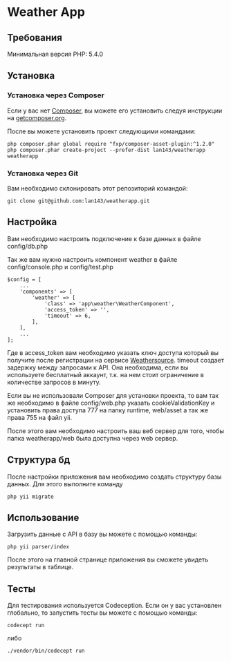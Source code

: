 Weather App
============================

Требования
------------
Минимальная версия PHP: 5.4.0

Установка
------------

### Установка через Composer

Если у вас нет [Composer](http://getcomposer.org/), вы можете его установить следуя инструкции на [getcomposer.org](http://getcomposer.org/doc/00-intro.md#installation-nix).

После вы можете установить проект следующими командами:

~~~
php composer.phar global require "fxp/composer-asset-plugin:^1.2.0"
php composer.phar create-project --prefer-dist lan143/weatherapp weatherapp
~~~

### Установка через Git

Вам необходимо склонировать этот репозиторий командой:
~~~
git clone git@github.com:lan143/weatherapp.git
~~~

Настройка
------------

Вам необходимо настроить подключение к базе данных в файле config/db.php

Так же вам нужно настроить компонент weather в файле config/console.php и config/test.php
 
~~~
$config = [
    ...
    'components' => [
        'weather' => [
            'class' => 'app\weather\WeatherComponent',
            'access_token' => '',
            'timeout' => 6,
        ],
    ],
    ...
];
~~~

Где в access_token вам необходимо указать ключ доступа который вы получите после регистрации
на сервисе [Weathersource](https://weathersource.com/). timeout создает задержку между запросами к API.
Она необходима, если вы используете бесплатный аккаунт, т.к. на нем стоит ограничение в
количестве запросов в минуту.

Если вы не использовали Composer для установки проекта, то вам так же необходимо
в файле config/web.php указать cookieValidationKey и установить права доступа 777 на папку runtime,
web/asset а так же права 755 на файл yii.

После этого вам необходимо настроить ваш веб сервер для того, чтобы папка weatherapp/web была доступна через web сервер.

Структура бд
------------
После настройки приложения вам необходимо создать структуру базы данных. Для этого выполните команду
~~~
php yii migrate
~~~

Использование
------------
Загрузить данные с API в базу вы можете с помощью команды:
~~~
php yii parser/index
~~~

После этого на главной странице приложения вы сможете увидеть результаты в таблице.

Тесты
------------
Для тестирования используется Codeception. Если он у вас установлен глобально, то запустить
тесты вы можете с помощью команды:
~~~
codecept run
~~~

либо
~~~
./vendor/bin/codecept run
~~~
